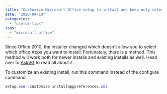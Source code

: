 ```yaml
---
title: "Customize Microsoft Office setup to install and keep only selected Apps"
date: "2020-04-10"
categories: 
  - "useful-tips"
tags: 
  - "microsoft-office"
---
```


Since Office 2010, the installer changed which doesn't allow you to select which office Apps you want to install. Fortunately, there is a method. This method will work both for newer installs and existing installs as well. Head over to [AskVG](https://www.askvg.com/tip-customize-microsoft-office-click-to-run-c2r-setup-to-install-selected-programs-only/) to read all about it.

To customize an existing install, run this command instead of the configure command.

```powershell
setup.exe /customize installapppreferences.xml
```
